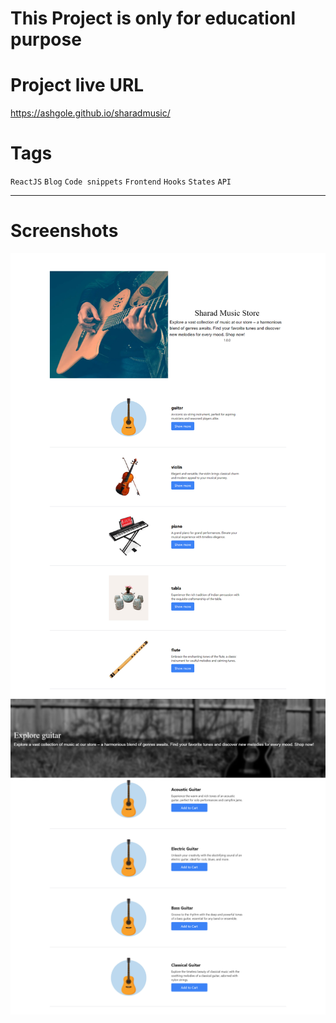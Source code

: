 # This Project is only for educationl purpose

# Project live URL
https://ashgole.github.io/sharadmusic/


# Tags

`ReactJS` `Blog` `Code snippets` `Frontend` `Hooks` `States` `API`

***
# Screenshots

![Screenshots 1](https://github.com/ashgole/sharadmusic/blob/main/public/screenshots/1.png)
![Screenshots 1](https://github.com/ashgole/sharadmusic/blob/main/public/screenshots/2.png)